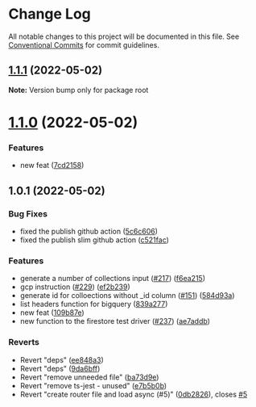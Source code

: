 # Change Log

All notable changes to this project will be documented in this file.
See [Conventional Commits](https://conventionalcommits.org) for commit guidelines.

## [1.1.1](https://github.com/MXPOL/velo-external-db/compare/v1.1.0...v1.1.1) (2022-05-02)

**Note:** Version bump only for package root





# [1.1.0](https://github.com/MXPOL/velo-external-db/compare/v1.0.1...v1.1.0) (2022-05-02)


### Features

* new feat ([7cd2158](https://github.com/MXPOL/velo-external-db/commit/7cd21586956da46628a8cca7996d4efc1f1b865f))





## 1.0.1 (2022-05-02)


### Bug Fixes

* fixed the publish github action ([5c6c606](https://github.com/MXPOL/velo-external-db/commit/5c6c6068c769366d3ebcfe441bd2e86620873f48))
* fixed the publish slim github action ([c521fac](https://github.com/MXPOL/velo-external-db/commit/c521fac8760504b33aa9b007f51c42ed3efa6434))


### Features

*  generate a number of collections input ([#217](https://github.com/MXPOL/velo-external-db/issues/217)) ([f6ea215](https://github.com/MXPOL/velo-external-db/commit/f6ea215917ad2798f71affd6339b970b3d4b9e15))
* gcp instruction ([#229](https://github.com/MXPOL/velo-external-db/issues/229)) ([ef2b239](https://github.com/MXPOL/velo-external-db/commit/ef2b239d5cd9a90470badb720addf9e06a766592))
* generate id for colloections without _id column ([#151](https://github.com/MXPOL/velo-external-db/issues/151)) ([584d93a](https://github.com/MXPOL/velo-external-db/commit/584d93adcdb8839d28905875777a09863ba15292))
* list headers function for bigquery ([839a277](https://github.com/MXPOL/velo-external-db/commit/839a277bc3b56a7b1f1ee53d4acc13f39f63526a))
* new feat ([109b87e](https://github.com/MXPOL/velo-external-db/commit/109b87e71fb4143c679d9297222fde845f325943))
* new function to the firestore test driver ([#237](https://github.com/MXPOL/velo-external-db/issues/237)) ([ae7addb](https://github.com/MXPOL/velo-external-db/commit/ae7addb87ffa6303581cad26b3aeeb99c06a7d90))


### Reverts

* Revert "deps" ([ee848a3](https://github.com/MXPOL/velo-external-db/commit/ee848a38b91142250fbc60706f09bc4eb9f0e05d))
* Revert "deps" ([9da6bff](https://github.com/MXPOL/velo-external-db/commit/9da6bff642a4abf35e32fae7c82fd1c14bbd4eb3))
* Revert "remove unneeded file" ([ba73d9e](https://github.com/MXPOL/velo-external-db/commit/ba73d9e10d272d6b1f165090680da687c460b416))
* Revert "remove ts-jest - unused" ([e7b5b0b](https://github.com/MXPOL/velo-external-db/commit/e7b5b0b416fc920a8d2b9d2f8ddf55393ad836f0))
* Revert "create router file and load async (#5)" ([0db2826](https://github.com/MXPOL/velo-external-db/commit/0db2826661d6ce07521a5fd9a946af7365879cc7)), closes [#5](https://github.com/MXPOL/velo-external-db/issues/5)
